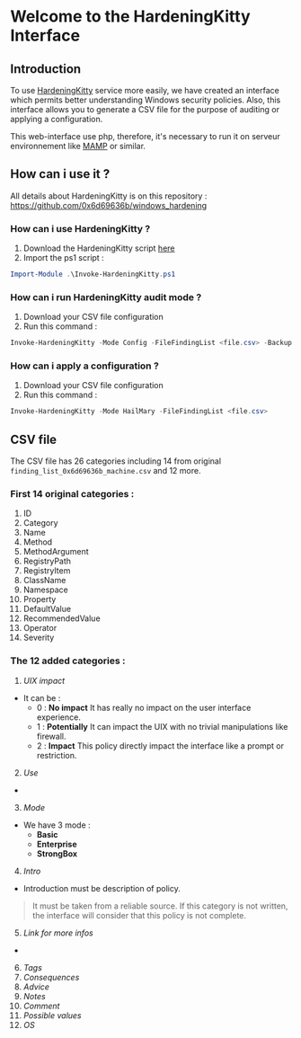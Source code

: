 # Welcome to the HardeningKitty Interface

## Introduction

To use [HardeningKitty](https://github.com/0x6d69636b/windows_hardening) service more easily, we have created an interface which permits better understanding Windows security policies. Also, this interface allows you to generate a CSV file for the purpose of auditing or applying a configuration.

This web-interface use php, therefore, it's necessary to run it on serveur environnement like [MAMP](https://www.mamp.info/en/downloads/) or similar.

## How can i use it ?

All details about HardeningKitty is on this repository : https://github.com/0x6d69636b/windows_hardening

### How can i use HardeningKitty ?
1. Download the HardeningKitty script [here](https://github.com/0x6d69636b/windows_hardening)
2. Import the ps1 script :
```powershell
Import-Module .\Invoke-HardeningKitty.ps1
```

### How can i run HardeningKitty audit mode ?
1. Download your CSV file configuration
2. Run this command :
```powershell
Invoke-HardeningKitty -Mode Config -FileFindingList <file.csv> -Backup
```

### How can i apply a configuration ?
1. Download your CSV file configuration
2. Run this command :
```powershell
Invoke-HardeningKitty -Mode HailMary -FileFindingList <file.csv>
```

## CSV file

The CSV file has 26 categories including 14 from original `finding_list_0x6d69636b_machine.csv` and 12 more.

### First 14 original categories :

1. ID
2. Category
3. Name
4. Method
5. MethodArgument
6. RegistryPath
7. RegistryItem
8. ClassName
9. Namespace
10. Property
11. DefaultValue
12. RecommendedValue
13. Operator
14. Severity

### The 12 added categories :

1. _UIX impact_
  - It can be :
    - 0 : **No impact** It has really no impact on the user interface experience.
    - 1 : **Potentially** It can impact the UIX with no trivial manipulations like firewall.
    - 2 : **Impact** This policy directly impact the interface like a prompt or restriction.
2. _Use_
  -
3. _Mode_
  - We have 3 mode :
    - **Basic**
    - **Enterprise**
    - **StrongBox**
4. _Intro_
  - Introduction must be description of policy.
  > It must be taken from a reliable source.
  > If this category is not written, the interface will consider that this policy is not complete.
5. _Link for more infos_
  -
6. _Tags_
7. _Consequences_
8. _Advice_
9. _Notes_
10. _Comment_
11. _Possible values_
12. _OS_

